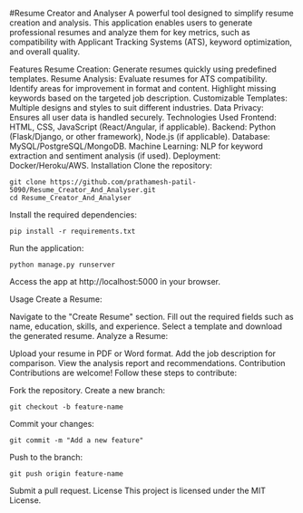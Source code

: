 #Resume Creator and Analyser
A powerful tool designed to simplify resume creation and analysis. This application enables users to generate professional resumes and analyze them for key metrics, such as compatibility with Applicant Tracking Systems (ATS), keyword optimization, and overall quality.

Features
Resume Creation: Generate resumes quickly using predefined templates.
Resume Analysis:
Evaluate resumes for ATS compatibility.
Identify areas for improvement in format and content.
Highlight missing keywords based on the targeted job description.
Customizable Templates: Multiple designs and styles to suit different industries.
Data Privacy: Ensures all user data is handled securely.
Technologies Used
Frontend: HTML, CSS, JavaScript (React/Angular, if applicable).
Backend: Python (Flask/Django, or other framework), Node.js (if applicable).
Database: MySQL/PostgreSQL/MongoDB.
Machine Learning: NLP for keyword extraction and sentiment analysis (if used).
Deployment: Docker/Heroku/AWS.
Installation
Clone the repository:
```
git clone https://github.com/prathamesh-patil-5090/Resume_Creator_And_Analyser.git
cd Resume_Creator_And_Analyser
```
Install the required dependencies:
```
pip install -r requirements.txt
```
Run the application:
```
python manage.py runserver
```
Access the app at http://localhost:5000 in your browser.

Usage
Create a Resume:

Navigate to the "Create Resume" section.
Fill out the required fields such as name, education, skills, and experience.
Select a template and download the generated resume.
Analyze a Resume:

Upload your resume in PDF or Word format.
Add the job description for comparison.
View the analysis report and recommendations.
Contribution
Contributions are welcome! Follow these steps to contribute:

Fork the repository.
Create a new branch:

```
git checkout -b feature-name
```
Commit your changes:
```
git commit -m "Add a new feature"
```
Push to the branch:
```
git push origin feature-name
```
Submit a pull request.
License
This project is licensed under the MIT License.
